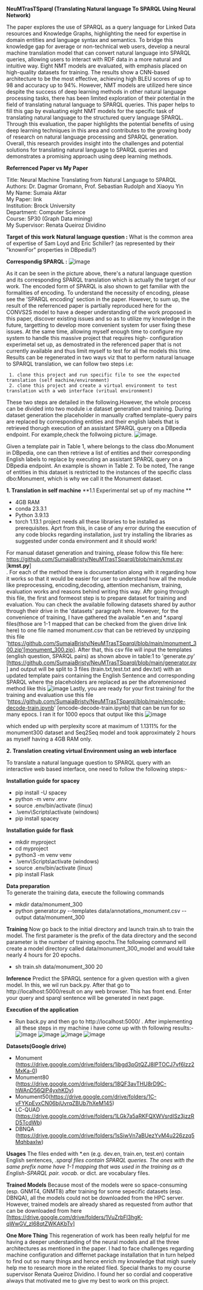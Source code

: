 **NeuMTrasTSparql (Translating Natural language To SPARQL Using Neural Network)**

The paper explores the use of SPARQL as a query language for Linked Data resources and Knowledge Graphs, highlighting the need for expertise in domain entities and language syntax and semantics. To bridge this knowledge gap for average or non-technical web users, develop a neural machine translation model that can convert natural language into SPARQL queries, allowing users to interact with RDF data in a more natural and intuitive way. Eight NMT models are evaluated, with emphasis placed on high-quality datasets for training. The results show a CNN-based architecture to be the most effective, achieving high BLEU scores of up to 98 and accuracy up to 94%. However, NMT models are utilized here since despite the success of deep learning methods in other natural language processing tasks, there has been limited exploration of their potential in the field of translating natural language to SPARQL queries. This paper helps to fill this gap by evaluating eight NMT models for the specific task of translating natural language to the structured query language SPARQL. Through this evaluation, the paper highlights the potential benefits of using deep learning techniques in this area and contributes to the growing body of research on natural language processing and SPARQL generation. Overall, this research provides insight into the challenges and potential solutions for translating natural language to SPARQL queries and demonstrates a promising approach using deep learning methods.

**Referrenced Paper vs My Paper**

Title: Neural Machine Translating from Natural Language to SPARQL <br>
Authors: Dr. Dagmar Gromann, Prof. Sebastian Rudolph and Xiaoyu Yin<br>
My Name: Sumaia Aktar<br>
My Paper: link<br>
Institution: Brock University<br>
Department: Computer Science<br>
Course: 5P30 (Graph Data mining)<br>
My Supervisor: Renata Queiroz Dividino<br>

**Target of this work**
   **Natural language question :** What is the common area of expertise of Sam Loyd and Eric Schiller? (as represented by their "knownFor" properties in DBpedia?)<br>

   **Correspondig SPARQL :** ![image](https://user-images.githubusercontent.com/28555115/231902643-606d4a0e-b4bb-47d7-8e47-edbe76d7deea.png) <br>

As it can be seen in the picture above, there's a natural language question and its corresponding SPARQL translation which is actually the target of our work. The encoded form of SPARQL is also shown to get familiar with the formalities of encoding. To understand the necessity of encoding, please see the 'SPARQL encoding' section in the paper. However, to sum up, the result of the referrenced paper is partially reproduced here for the CONVS2S model to have a deeper understanding of the work proposed in this paper, discover existing issues and so as to utilize my knowledge in the future, targetting to develop more convenient system for user fixing these issues. At the same time, allowing myself enough time to configure my system to handle this massive project that requires high- configuration experimetal set up, as demostrated in the referenced paper that is not currently available and thus limit myself to test for all the models this time.
Results can be regenerated in two ways viz that to perform natural lanuage to SPARQL translation, we can follow two steps i.e:  

     1. clone this project and run specific file to see the expected translation (self machine/environment)
     2. clone this project and create a virtual environment to test translation with a web interface (vritual environment)
     
These two steps are detailed in the following.However, the whole process can be divided into two module i.e dataset generation and training. During dataset generation the placeholder in manually crafted template-query pairs are replaced by corresponding entities and their english labels that is retrieved thorugh execution of an assistant SPARQL query on a DBpedia endpoint. For example,check the follwoing picture.
![image](https://user-images.githubusercontent.com/28555115/231785910-16127b33-31a6-4afb-8b37-b6c99b0f0d46.png). 

Given a template pair in Table 1, where <A> belongs to the class dbo:Monument in DBpedia, one can then retrieve a list of entities and their corresponding
English labels to replace <A> by executing an assistant SPARQL query on a DBpedia endpoint. An example is shown in Table 2. To be noted, The range of entities in this dataset is restricted to the instances of the specific class dbo:Monument, which is why we call it the Monument dataset.

**1. Translation in self machine**
**1.1 Experimental set up of my machine **    
- 4GB RAM
- conda 23.3.1
- Python 3.9.13
- torch 1.13.1
 project needs all these libraries to be installed as prerequisites. Aprt from this, in case of any error during the execution of any code blocks regarding installation, just try installing the libraries as suggested under conda environment and it should work!
     
For manual dataset generation and training, please follow this file here: https://github.com/SumaiaBristy/NeuMTrasTSparql/blob/main/kmst.py [**kmst.py**] <br> . For each of the method there is documentation along with it regarding how it works so that it would be easier for user to understand how all the module like preprocessing, encoding,decoding, attention mechanism, training, evaluation works and reasons behind writing this way. Aftr going through this file, the first and formeost step is to prepare dataset for training and evaluation. You can check the available following datasets shared by author through their drive in the 'datasets' paragraph here. However, for the convenience of training, I have gathered the available *.en and *.sparql files(those are 1-1 mapped that can be checked from the given drive link here) to one file  named monument.csv that can be retrieved by unzipping this file 'https://github.com/SumaiaBristy/NeuMTrasTSparql/blob/main/monument_300.zip'[monument_300.zip]. After that, this csv file will input the templates (english question, SPARQL pairs) as shown above in table:1 to 'generate.py' [https://github.com/SumaiaBristy/NeuMTrasTSparql/blob/main/generator.py] and output will be split to 3 files (train.txt,test.txt and dev.txt) with an updated template pairs containing the English Sentence and corresponding SPARQL where the placeholders are replaced as per the aforemenioned method like this ![image](https://user-images.githubusercontent.com/28555115/231900050-6117ba66-d55e-4db7-acf9-e34d58099351.png)
Lastly, you are ready for your first training! for the training and evaluation use this file 'https://github.com/SumaiaBristy/NeuMTrasTSparql/blob/main/encode-decode-train.ipynb' [encode-decode-train.ipynb] that can be run for so many epocs. I ran it for 1000 epocs that output like this 
  ![image](https://user-images.githubusercontent.com/28555115/231887893-bdbba436-f841-4021-9942-df14703b5df7.png)
     
which ended up with perplexity score at maximum of 1.1311% for the monument300 dataset and Seq2Seq model and took approximately 2 hours as myself having a 4GB RAM only.


**2. Translation creating virtual Environment using an web interface**

To translate a natural language question to SPARQL query with an interactive web based interface, one need to follow the following steps:-<br>
  
**Installation guide for spacey**
- pip install -U spacey 
- python -m venv .env
- source .env/bin/activate (linux)
- .\venv\Scripts\activate (windows)
- pip install spacey
  
**Installation guide for flask** <br>
- mkdir myproject
- cd myproject
- python3 -m venv venv
- .\venv\Scripts\activate (windows)
- source .env/bin/activate (linux)
- pip install Flask
  
**Data preparation**<br>
To generate the training data, execute the following commands
- mkdir data/monument_300
- python generator.py --templates data/annotations_monument.csv  --output data/monument_300

**Training**
Now go back to the initial directory and launch train.sh to train the model. The first parameter is the prefix of the data directory and the second parameter is the number of training epochs.The following command will create a model directory called data/monument_300_model and would take nearly 4 hours for 20 epochs.
- sh train.sh data/monument_300 20

**Inference**
Predict the SPARQL sentence for a given question with a given model. In this, we wil run back.py. After that go to http://localhost:5000/result on any web browser. This has front end. Enter your query and sparql sentence will be generated in next page.

**Execution of the application**
- Run back.py and then go to http://localhost:5000/ .
After implementing all these steps in my machine i have come up with th following results:-
![image](https://user-images.githubusercontent.com/28555115/231916241-e6ff3e59-f258-43af-94f4-a5a6f582af89.png)
![image](https://user-images.githubusercontent.com/28555115/231916196-cb442170-72f3-4368-b70c-af1831af941a.png)
![image](https://user-images.githubusercontent.com/28555115/231916323-7d18fdba-83e6-42b1-b921-ad8e3fde488a.png)
![image](https://user-images.githubusercontent.com/28555115/231916414-b72af6dd-377b-445f-b9ae-82e31570e06b.png)
  
**Datasets(Google drive)**
- Monument (https://drive.google.com/drive/folders/1ibgd3pGtQZJ8lPTOCJ7vf6lzz2MxKa-0)
- Monument80 (https://drive.google.com/drive/folders/18QF3avTHU8rD9C-hWAnD56QlP4yxhKDy)
- Monument50(https://drive.google.com/drive/folders/1C-vFYKpEvxCN06bjUvrqZBUb7hXeM145)
- LC-QUAD (https://drive.google.com/drive/folders/1LGk7a5aRKFQXWVsrdISz3jzzRD5TcdWb)
- DBNQA (https://drive.google.com/drive/folders/1sSiwVn7aBUezYvM4u226zzq5MqhbaxIw)
     
**Usages**
The files ended with *.en (e.g. dev.en, train.en, test.en) contain English sentences, *.sparql files contain SPARQL queries. The ones with the same prefix name have 1-1 mapping that was used in the training as a English-SPARQL pair. vocab.* or dict. are vocabulary files.

**Trained Models**
Because most of the models were so space-consuming (esp. GNMT4, GNMT8) after training for some sepecific datasets (esp. DBNQA), all the models could not be downloaded  from the HPC server. However, trained models are already shared as requested from author that can be downloaded from here [https://drive.google.com/drive/folders/1VuZrbFl3hgK-qWwGV_zI68qtZWKAKbTv]
     
**One More Thing**
This regeneration of work has been really helpful for me having a deeper understanding of the neural models and all the three architectures as mentioned in the paper. I had to face challenges regarding machine configuration and differnet package installation that in turn helped to find out so many things and hence enrich my knowledge that migh surely help me to research more in the related filed. Special thanks to my course supervisor Renata Queiroz Dividino. I found her so cordial and cooperative always that motivated me to give my best to work on this project. 

